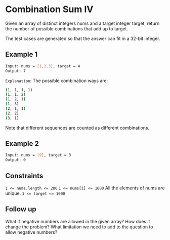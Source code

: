# Combination Sum IV

Given an array of distinct integers nums and a target integer target, return the number of possible combinations that add up to target.

The test cases are generated so that the answer can fit in a 32-bit integer.

## Example 1

```bash
Input: nums = [1,2,3], target = 4
Output: 7
```

`Explanation`:
The possible combination ways are:

```bash
(1, 1, 1, 1)
(1, 1, 2)
(1, 2, 1)
(1, 3)
(2, 1, 1)
(2, 2)
(3, 1)
```

Note that different sequences are counted as different combinations.

## Example 2

```bash
Input: nums = [9], target = 3
Output: 0
```

## Constraints

`1 <= nums.length <= 200`
`1 <= nums[i] <= 1000`
All the elements of nums are unique.
`1 <= target <= 1000`

## Follow up

What if negative numbers are allowed in the given array? How does it change the problem? What limitation we need to add to the question to allow negative numbers?

